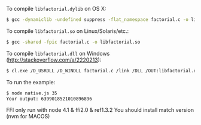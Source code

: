 To compile `libfactorial.dylib` on OS X:

``` bash
$ gcc -dynamiclib -undefined suppress -flat_namespace factorial.c -o libfactorial.dylib
```

To compile `libfactorial.so` on Linux/Solaris/etc.:

``` bash
$ gcc -shared -fpic factorial.c -o libfactorial.so
```

To compile `libfactorial.dll` on Windows (http://stackoverflow.com/a/2220213):

``` bash
$ cl.exe /D_USRDLL /D_WINDLL factorial.c /link /DLL /OUT:libfactorial.dll
```

To run the example:

``` bash
$ node native.js 35
Your output: 6399018521010896896
```

FFI only run with node 4.1 & ffi2.0 & ref1.3.2
You should install match version (nvm for MACOS)
